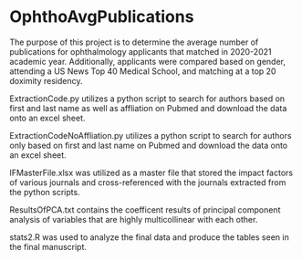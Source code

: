 # OphthoAvgPublications

The purpose of this project is to determine the average number of publications for ophthalmology applicants that matched in 2020-2021 academic year. Additionally, applicants were compared based on gender, attending a US News Top 40 Medical School, and matching at a top 20 doximity residency. 

ExtractionCode.py utilizes a python script to search for authors based on first and last name as well as affliation on Pubmed and download the data onto an excel sheet.

ExtractionCodeNoAffliation.py utilizes a python script to search for authors only based on first and last name on Pubmed and download the data onto an excel sheet.

IFMasterFile.xlsx was utilized as a master file that stored the impact factors of various journals and cross-referenced with the journals extracted from the python scripts. 

ResultsOfPCA.txt contains the coefficent results of principal component analysis of variables that are highly multicollinear with each other.

stats2.R was used to analyze the final data and produce the tables seen in the final manuscript. 
